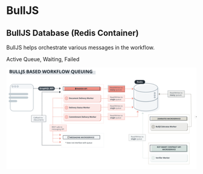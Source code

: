 # BullJS

## BullJS Database \(Redis Container\)

BullJS helps orchestrate various messages in the workflow.

Active Queue, Waiting, Failed

![](../../.gitbook/assets/bulljs-queuing.png)

